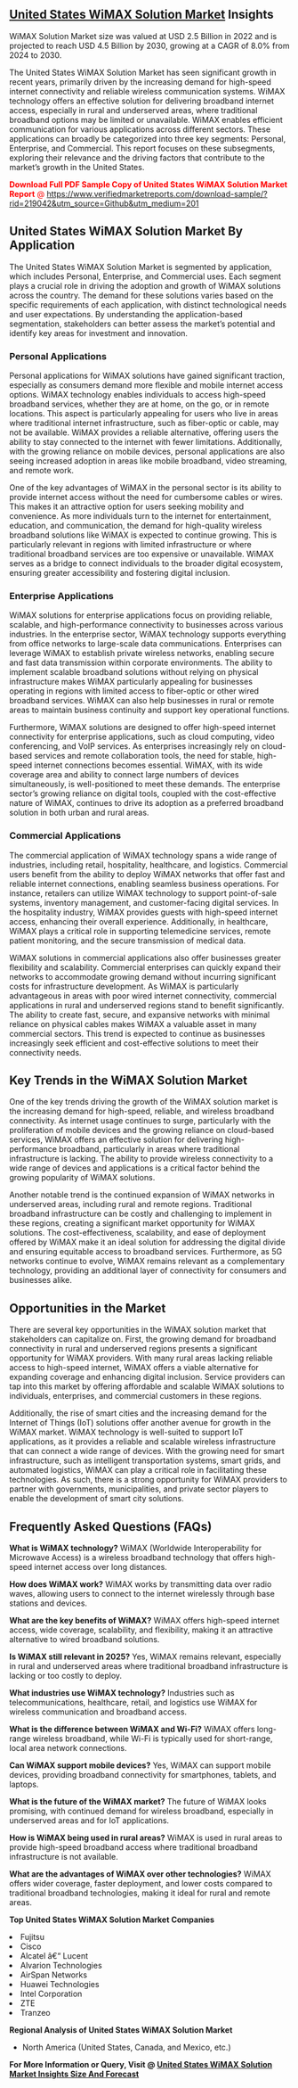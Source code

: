 <h2><a href="https://www.verifiedmarketreports.com/download-sample/?rid=219042&amp;utm_source=Github&amp;utm_medium=201" target="_blank">United States WiMAX Solution Market</a> Insights</h2><p>WiMAX Solution Market size was valued at USD 2.5 Billion in 2022 and is projected to reach USD 4.5 Billion by 2030, growing at a CAGR of 8.0% from 2024 to 2030.</p><p><p>The United States WiMAX Solution Market has seen significant growth in recent years, primarily driven by the increasing demand for high-speed internet connectivity and reliable wireless communication systems. WiMAX technology offers an effective solution for delivering broadband internet access, especially in rural and underserved areas, where traditional broadband options may be limited or unavailable. WiMAX enables efficient communication for various applications across different sectors. These applications can broadly be categorized into three key segments: Personal, Enterprise, and Commercial. This report focuses on these subsegments, exploring their relevance and the driving factors that contribute to the market’s growth in the United States.</p><p><p><span class=""><span style="color: #ff0000;"><strong>Download Full PDF Sample Copy of United States WiMAX Solution Market Report</strong> @ </span><a href="https://www.verifiedmarketreports.com/download-sample/?rid=219042&amp;utm_source=Github&amp;utm_medium=201" target="_blank">https://www.verifiedmarketreports.com/download-sample/?rid=219042&amp;utm_source=Github&amp;utm_medium=201</a></span></p></p><h2>United States WiMAX Solution Market By Application</h2><p>The United States WiMAX Solution Market is segmented by application, which includes Personal, Enterprise, and Commercial uses. Each segment plays a crucial role in driving the adoption and growth of WiMAX solutions across the country. The demand for these solutions varies based on the specific requirements of each application, with distinct technological needs and user expectations. By understanding the application-based segmentation, stakeholders can better assess the market’s potential and identify key areas for investment and innovation.</p><h3>Personal Applications</h3><p>Personal applications for WiMAX solutions have gained significant traction, especially as consumers demand more flexible and mobile internet access options. WiMAX technology enables individuals to access high-speed broadband services, whether they are at home, on the go, or in remote locations. This aspect is particularly appealing for users who live in areas where traditional internet infrastructure, such as fiber-optic or cable, may not be available. WiMAX provides a reliable alternative, offering users the ability to stay connected to the internet with fewer limitations. Additionally, with the growing reliance on mobile devices, personal applications are also seeing increased adoption in areas like mobile broadband, video streaming, and remote work.<p>One of the key advantages of WiMAX in the personal sector is its ability to provide internet access without the need for cumbersome cables or wires. This makes it an attractive option for users seeking mobility and convenience. As more individuals turn to the internet for entertainment, education, and communication, the demand for high-quality wireless broadband solutions like WiMAX is expected to continue growing. This is particularly relevant in regions with limited infrastructure or where traditional broadband services are too expensive or unavailable. WiMAX serves as a bridge to connect individuals to the broader digital ecosystem, ensuring greater accessibility and fostering digital inclusion.</p><h3>Enterprise Applications</h3><p>WiMAX solutions for enterprise applications focus on providing reliable, scalable, and high-performance connectivity to businesses across various industries. In the enterprise sector, WiMAX technology supports everything from office networks to large-scale data communications. Enterprises can leverage WiMAX to establish private wireless networks, enabling secure and fast data transmission within corporate environments. The ability to implement scalable broadband solutions without relying on physical infrastructure makes WiMAX particularly appealing for businesses operating in regions with limited access to fiber-optic or other wired broadband services. WiMAX can also help businesses in rural or remote areas to maintain business continuity and support key operational functions.<p>Furthermore, WiMAX solutions are designed to offer high-speed internet connectivity for enterprise applications, such as cloud computing, video conferencing, and VoIP services. As enterprises increasingly rely on cloud-based services and remote collaboration tools, the need for stable, high-speed internet connections becomes essential. WiMAX, with its wide coverage area and ability to connect large numbers of devices simultaneously, is well-positioned to meet these demands. The enterprise sector’s growing reliance on digital tools, coupled with the cost-effective nature of WiMAX, continues to drive its adoption as a preferred broadband solution in both urban and rural areas.</p><h3>Commercial Applications</h3><p>The commercial application of WiMAX technology spans a wide range of industries, including retail, hospitality, healthcare, and logistics. Commercial users benefit from the ability to deploy WiMAX networks that offer fast and reliable internet connections, enabling seamless business operations. For instance, retailers can utilize WiMAX technology to support point-of-sale systems, inventory management, and customer-facing digital services. In the hospitality industry, WiMAX provides guests with high-speed internet access, enhancing their overall experience. Additionally, in healthcare, WiMAX plays a critical role in supporting telemedicine services, remote patient monitoring, and the secure transmission of medical data.<p>WiMAX solutions in commercial applications also offer businesses greater flexibility and scalability. Commercial enterprises can quickly expand their networks to accommodate growing demand without incurring significant costs for infrastructure development. As WiMAX is particularly advantageous in areas with poor wired internet connectivity, commercial applications in rural and underserved regions stand to benefit significantly. The ability to create fast, secure, and expansive networks with minimal reliance on physical cables makes WiMAX a valuable asset in many commercial sectors. This trend is expected to continue as businesses increasingly seek efficient and cost-effective solutions to meet their connectivity needs.</p><h2>Key Trends in the WiMAX Solution Market</h2><p>One of the key trends driving the growth of the WiMAX solution market is the increasing demand for high-speed, reliable, and wireless broadband connectivity. As internet usage continues to surge, particularly with the proliferation of mobile devices and the growing reliance on cloud-based services, WiMAX offers an effective solution for delivering high-performance broadband, particularly in areas where traditional infrastructure is lacking. The ability to provide wireless connectivity to a wide range of devices and applications is a critical factor behind the growing popularity of WiMAX solutions.</p><p>Another notable trend is the continued expansion of WiMAX networks in underserved areas, including rural and remote regions. Traditional broadband infrastructure can be costly and challenging to implement in these regions, creating a significant market opportunity for WiMAX solutions. The cost-effectiveness, scalability, and ease of deployment offered by WiMAX make it an ideal solution for addressing the digital divide and ensuring equitable access to broadband services. Furthermore, as 5G networks continue to evolve, WiMAX remains relevant as a complementary technology, providing an additional layer of connectivity for consumers and businesses alike.</p><h2>Opportunities in the Market</h2><p>There are several key opportunities in the WiMAX solution market that stakeholders can capitalize on. First, the growing demand for broadband connectivity in rural and underserved regions presents a significant opportunity for WiMAX providers. With many rural areas lacking reliable access to high-speed internet, WiMAX offers a viable alternative for expanding coverage and enhancing digital inclusion. Service providers can tap into this market by offering affordable and scalable WiMAX solutions to individuals, enterprises, and commercial customers in these regions.</p><p>Additionally, the rise of smart cities and the increasing demand for the Internet of Things (IoT) solutions offer another avenue for growth in the WiMAX market. WiMAX technology is well-suited to support IoT applications, as it provides a reliable and scalable wireless infrastructure that can connect a wide range of devices. With the growing need for smart infrastructure, such as intelligent transportation systems, smart grids, and automated logistics, WiMAX can play a critical role in facilitating these technologies. As such, there is a strong opportunity for WiMAX providers to partner with governments, municipalities, and private sector players to enable the development of smart city solutions.</p><h2>Frequently Asked Questions (FAQs)</h2><p><b>What is WiMAX technology?</b> WiMAX (Worldwide Interoperability for Microwave Access) is a wireless broadband technology that offers high-speed internet access over long distances.</p><p><b>How does WiMAX work?</b> WiMAX works by transmitting data over radio waves, allowing users to connect to the internet wirelessly through base stations and devices.</p><p><b>What are the key benefits of WiMAX?</b> WiMAX offers high-speed internet access, wide coverage, scalability, and flexibility, making it an attractive alternative to wired broadband solutions.</p><p><b>Is WiMAX still relevant in 2025?</b> Yes, WiMAX remains relevant, especially in rural and underserved areas where traditional broadband infrastructure is lacking or too costly to deploy.</p><p><b>What industries use WiMAX technology?</b> Industries such as telecommunications, healthcare, retail, and logistics use WiMAX for wireless communication and broadband access.</p><p><b>What is the difference between WiMAX and Wi-Fi?</b> WiMAX offers long-range wireless broadband, while Wi-Fi is typically used for short-range, local area network connections.</p><p><b>Can WiMAX support mobile devices?</b> Yes, WiMAX can support mobile devices, providing broadband connectivity for smartphones, tablets, and laptops.</p><p><b>What is the future of the WiMAX market?</b> The future of WiMAX looks promising, with continued demand for wireless broadband, especially in underserved areas and for IoT applications.</p><p><b>How is WiMAX being used in rural areas?</b> WiMAX is used in rural areas to provide high-speed broadband access where traditional broadband infrastructure is not available.</p><p><b>What are the advantages of WiMAX over other technologies?</b> WiMAX offers wider coverage, faster deployment, and lower costs compared to traditional broadband technologies, making it ideal for rural and remote areas.</p></p><p><strong>Top United States WiMAX Solution Market Companies</strong></p><div data-test-id=""><p><li>Fujitsu</li><li> Cisco</li><li> Alcatel â€“ Lucent</li><li> Alvarion Technologies</li><li> AirSpan Networks</li><li> Huawei Technologies</li><li> Intel Corporation</li><li> ZTE</li><li> Tranzeo</li></p><div><strong>Regional Analysis of&nbsp;United States WiMAX Solution Market</strong></div><ul><li dir="ltr"><p dir="ltr">North America&nbsp;(United States, Canada, and Mexico, etc.)</p></li></ul><p><strong>For More Information or Query, Visit @&nbsp;</strong><strong><a href="https://www.verifiedmarketreports.com/product/wimax-solution-market/?utm_source=Github&amp;utm_medium=201" target="_blank">United States WiMAX Solution Market Insights Size And Forecast</a></strong></p></div>
